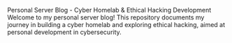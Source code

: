 Personal Server Blog - Cyber Homelab & Ethical Hacking Development
Welcome to my personal server blog! This repository documents my journey in building a cyber homelab and exploring ethical hacking, aimed at personal development in cybersecurity.
